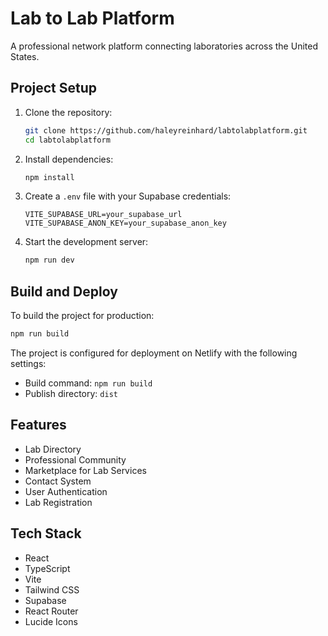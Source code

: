 # Lab to Lab Platform

A professional network platform connecting laboratories across the United States.

## Project Setup

1. Clone the repository:
   ```bash
   git clone https://github.com/haleyreinhard/labtolabplatform.git
   cd labtolabplatform
   ```

2. Install dependencies:
   ```bash
   npm install
   ```

3. Create a `.env` file with your Supabase credentials:
   ```
   VITE_SUPABASE_URL=your_supabase_url
   VITE_SUPABASE_ANON_KEY=your_supabase_anon_key
   ```

4. Start the development server:
   ```bash
   npm run dev
   ```

## Build and Deploy

To build the project for production:
```bash
npm run build
```

The project is configured for deployment on Netlify with the following settings:
- Build command: `npm run build`
- Publish directory: `dist`

## Features
- Lab Directory
- Professional Community
- Marketplace for Lab Services
- Contact System
- User Authentication
- Lab Registration

## Tech Stack
- React
- TypeScript
- Vite
- Tailwind CSS
- Supabase
- React Router
- Lucide Icons